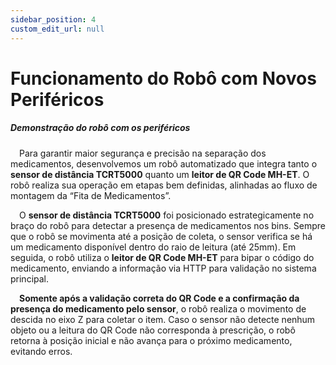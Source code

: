 ```yaml
---
sidebar_position: 4
custom_edit_url: null
---
```


# Funcionamento do Robô com Novos Periféricos

##### Demonstração do robô com os periféricos 

&emsp;Para garantir maior segurança e precisão na separação dos medicamentos, desenvolvemos um robô automatizado que integra tanto o **sensor de distância TCRT5000** quanto um **leitor de QR Code MH-ET**. O robô realiza sua operação em etapas bem definidas, alinhadas ao fluxo de montagem da “Fita de Medicamentos”.

&emsp;O **sensor de distância TCRT5000** foi posicionado estrategicamente no braço do robô para detectar a presença de medicamentos nos bins. Sempre que o robô se movimenta até a posição de coleta, o sensor verifica se há um medicamento disponível dentro do raio de leitura (até 25mm). Em seguida, o robô utiliza o **leitor de QR Code MH-ET** para bipar o código do medicamento, enviando a informação via HTTP para validação no sistema principal.

&emsp;**Somente após a validação correta do QR Code e a confirmação da presença do medicamento pelo sensor**, o robô realiza o movimento de descida no eixo Z para coletar o item. Caso o sensor não detecte nenhum objeto ou a leitura do QR Code não corresponda à prescrição, o robô retorna à posição inicial e não avança para o próximo medicamento, evitando erros.





